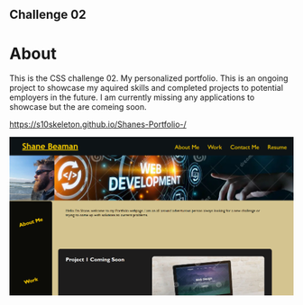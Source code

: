 ## Challenge 02

# About

This is the CSS challenge 02.  My personalized portfolio. This is an ongoing project to showcase my 
aquired skills and completed projects to potential employers in the future. 
I am currently missing any applications to showcase but the are comeing soon. 

https://s10skeleton.github.io/Shanes-Portfolio-/

![Page](./assets/Screenshot%202023-11-02%20202050.png)